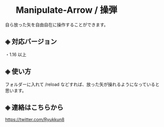 # &nbsp;　Manipulate-Arrow / 操弾
自ら放った矢を自由自在に操作することができます。

## ◈ 対応バージョン
  ・1.16 以上
  
## ◈ 使い方
フォルダーに入れて /reload などすれば、放った矢が操れるようになっていると思います。
 
## ◈ 連絡はこちらから
https://twitter.com/Ryukkun8
